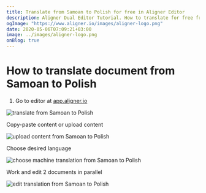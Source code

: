 ```yaml
---
title: Translate from Samoan to Polish for free in Aligner Editor
description: Aligner Dual Editor Tutorial. How to translate for free from Samoan to Polish. Aligner is multilingual document management platform. 
ogImage: "https://www.aligner.io/images/aligner-logo.png"
date: 2020-05-06T07:09:21+03:00
image: ../images/aligner-logo.png
onBlog: true
---
```


# How to translate document from Samoan to Polish

1. Go to editor at [app.aligner.io](https://app.aligner.io "Aligner App web page")

![translate from Samoan to Polish](../aligner-blank-editor.png "translate from Samoan to Polish")

Copy-paste content or upload content

![upload content from Samoan to Polish](../aligner-uploaded-document.png "upload content from Samoan to Polish")

Choose desired language

![choose machine translation from Samoan to Polish](../aligner-language-dropdown.png "choose machine translation from Samoan to Polish")

Work and edit 2 documents in parallel

![edit translation from Samoan to Polish](../aligner-double-sitded-editor.png "edit translation from Samoan to Polish")


